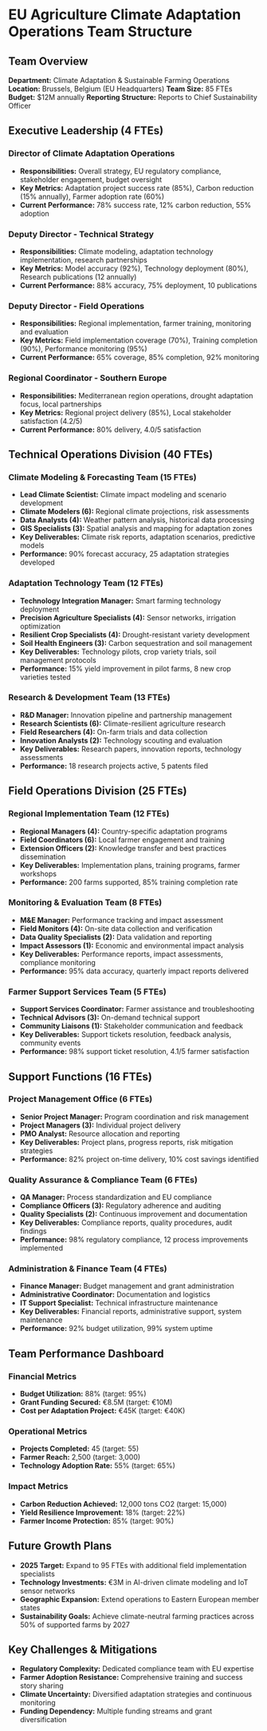# EU Agriculture Climate Adaptation Operations Team Structure

## Team Overview
**Department:** Climate Adaptation & Sustainable Farming Operations
**Location:** Brussels, Belgium (EU Headquarters)
**Team Size:** 85 FTEs
**Budget:** $12M annually
**Reporting Structure:** Reports to Chief Sustainability Officer

## Executive Leadership (4 FTEs)
### Director of Climate Adaptation Operations
- **Responsibilities:** Overall strategy, EU regulatory compliance, stakeholder engagement, budget oversight
- **Key Metrics:** Adaptation project success rate (85%), Carbon reduction (15% annually), Farmer adoption rate (60%)
- **Current Performance:** 78% success rate, 12% carbon reduction, 55% adoption

### Deputy Director - Technical Strategy
- **Responsibilities:** Climate modeling, adaptation technology implementation, research partnerships
- **Key Metrics:** Model accuracy (92%), Technology deployment (80%), Research publications (12 annually)
- **Current Performance:** 88% accuracy, 75% deployment, 10 publications

### Deputy Director - Field Operations
- **Responsibilities:** Regional implementation, farmer training, monitoring and evaluation
- **Key Metrics:** Field implementation coverage (70%), Training completion (90%), Performance monitoring (95%)
- **Current Performance:** 65% coverage, 85% completion, 92% monitoring

### Regional Coordinator - Southern Europe
- **Responsibilities:** Mediterranean region operations, drought adaptation focus, local partnerships
- **Key Metrics:** Regional project delivery (85%), Local stakeholder satisfaction (4.2/5)
- **Current Performance:** 80% delivery, 4.0/5 satisfaction

## Technical Operations Division (40 FTEs)
### Climate Modeling & Forecasting Team (15 FTEs)
- **Lead Climate Scientist:** Climate impact modeling and scenario development
- **Climate Modelers (6):** Regional climate projections, risk assessments
- **Data Analysts (4):** Weather pattern analysis, historical data processing
- **GIS Specialists (3):** Spatial analysis and mapping for adaptation zones
- **Key Deliverables:** Climate risk reports, adaptation scenarios, predictive models
- **Performance:** 90% forecast accuracy, 25 adaptation strategies developed

### Adaptation Technology Team (12 FTEs)
- **Technology Integration Manager:** Smart farming technology deployment
- **Precision Agriculture Specialists (4):** Sensor networks, irrigation optimization
- **Resilient Crop Specialists (4):** Drought-resistant variety development
- **Soil Health Engineers (3):** Carbon sequestration and soil management
- **Key Deliverables:** Technology pilots, crop variety trials, soil management protocols
- **Performance:** 15% yield improvement in pilot farms, 8 new crop varieties tested

### Research & Development Team (13 FTEs)
- **R&D Manager:** Innovation pipeline and partnership management
- **Research Scientists (6):** Climate-resilient agriculture research
- **Field Researchers (4):** On-farm trials and data collection
- **Innovation Analysts (2):** Technology scouting and evaluation
- **Key Deliverables:** Research papers, innovation reports, technology assessments
- **Performance:** 18 research projects active, 5 patents filed

## Field Operations Division (25 FTEs)
### Regional Implementation Team (12 FTEs)
- **Regional Managers (4):** Country-specific adaptation programs
- **Field Coordinators (6):** Local farmer engagement and training
- **Extension Officers (2):** Knowledge transfer and best practices dissemination
- **Key Deliverables:** Implementation plans, training programs, farmer workshops
- **Performance:** 200 farms supported, 85% training completion rate

### Monitoring & Evaluation Team (8 FTEs)
- **M&E Manager:** Performance tracking and impact assessment
- **Field Monitors (4):** On-site data collection and verification
- **Data Quality Specialists (2):** Data validation and reporting
- **Impact Assessors (1):** Economic and environmental impact analysis
- **Key Deliverables:** Performance reports, impact assessments, compliance monitoring
- **Performance:** 95% data accuracy, quarterly impact reports delivered

### Farmer Support Services Team (5 FTEs)
- **Support Services Coordinator:** Farmer assistance and troubleshooting
- **Technical Advisors (3):** On-demand technical support
- **Community Liaisons (1):** Stakeholder communication and feedback
- **Key Deliverables:** Support tickets resolution, feedback analysis, community events
- **Performance:** 98% support ticket resolution, 4.1/5 farmer satisfaction

## Support Functions (16 FTEs)
### Project Management Office (6 FTEs)
- **Senior Project Manager:** Program coordination and risk management
- **Project Managers (3):** Individual project delivery
- **PMO Analyst:** Resource allocation and reporting
- **Key Deliverables:** Project plans, progress reports, risk mitigation strategies
- **Performance:** 82% project on-time delivery, 10% cost savings identified

### Quality Assurance & Compliance Team (6 FTEs)
- **QA Manager:** Process standardization and EU compliance
- **Compliance Officers (3):** Regulatory adherence and auditing
- **Quality Specialists (2):** Continuous improvement and documentation
- **Key Deliverables:** Compliance reports, quality procedures, audit findings
- **Performance:** 98% regulatory compliance, 12 process improvements implemented

### Administration & Finance Team (4 FTEs)
- **Finance Manager:** Budget management and grant administration
- **Administrative Coordinator:** Documentation and logistics
- **IT Support Specialist:** Technical infrastructure maintenance
- **Key Deliverables:** Financial reports, administrative support, system maintenance
- **Performance:** 92% budget utilization, 99% system uptime

## Team Performance Dashboard
### Financial Metrics
- **Budget Utilization:** 88% (target: 95%)
- **Grant Funding Secured:** €8.5M (target: €10M)
- **Cost per Adaptation Project:** €45K (target: €40K)

### Operational Metrics
- **Projects Completed:** 45 (target: 55)
- **Farmer Reach:** 2,500 (target: 3,000)
- **Technology Adoption Rate:** 55% (target: 65%)

### Impact Metrics
- **Carbon Reduction Achieved:** 12,000 tons CO2 (target: 15,000)
- **Yield Resilience Improvement:** 18% (target: 22%)
- **Farmer Income Protection:** 85% (target: 90%)

## Future Growth Plans
- **2025 Target:** Expand to 95 FTEs with additional field implementation specialists
- **Technology Investments:** €3M in AI-driven climate modeling and IoT sensor networks
- **Geographic Expansion:** Extend operations to Eastern European member states
- **Sustainability Goals:** Achieve climate-neutral farming practices across 50% of supported farms by 2027

## Key Challenges & Mitigations
- **Regulatory Complexity:** Dedicated compliance team with EU expertise
- **Farmer Adoption Resistance:** Comprehensive training and success story sharing
- **Climate Uncertainty:** Diversified adaptation strategies and continuous monitoring
- **Funding Dependency:** Multiple funding streams and grant diversification